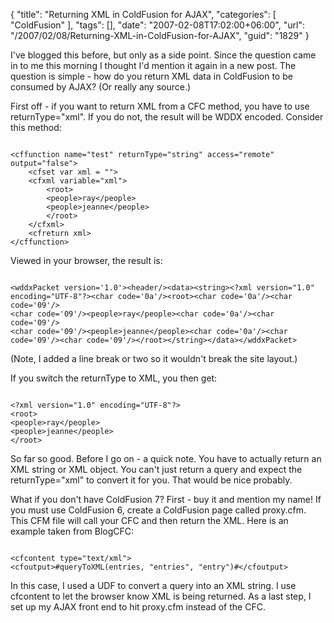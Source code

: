 {
	"title": "Returning XML in ColdFusion for AJAX",
	"categories": [
		"ColdFusion"
	],
	"tags": [],
	"date": "2007-02-08T17:02:00+06:00",
	"url": "/2007/02/08/Returning-XML-in-ColdFusion-for-AJAX",
	"guid": "1829"
}

I've blogged this before, but only as a side point. Since the question came in to me this morning I thought I'd mention it again in a new post. The question is simple - how do you return XML data in ColdFusion to be consumed by AJAX? (Or really any source.)
<!--more-->
First off - if you want to return XML from a CFC method, you have to use returnType="xml". If you do not, the result will be WDDX encoded. Consider this method:

<pre><code class="language-markup">
&lt;cffunction name="test" returnType="string" access="remote" output="false"&gt;
	&lt;cfset var xml = ""&gt;
	&lt;cfxml variable="xml"&gt;
		&lt;root&gt;
		&lt;people&gt;ray&lt;/people&gt;
		&lt;people&gt;jeanne&lt;/people&gt;
		&lt;/root&gt;
	&lt;/cfxml&gt;
	&lt;cfreturn xml&gt;
&lt;/cffunction&gt;
</code></pre>

Viewed in your browser, the result is:

<pre><code class="language-markup">
&lt;wddxPacket version='1.0'&gt;&lt;header/&gt;&lt;data&gt;&lt;string&gt;&lt;?xml version="1.0" encoding="UTF-8"?&gt;&lt;char code='0a'/&gt;&lt;root&gt;&lt;char code='0a'/&gt;&lt;char code='09'/&gt;
&lt;char code='09'/&gt;&lt;people&gt;ray&lt;/people&gt;&lt;char code='0a'/&gt;&lt;char code='09'/&gt;
&lt;char code='09'/&gt;&lt;people&gt;jeanne&lt;/people&gt;&lt;char code='0a'/&gt;&lt;char code='09'/&gt;&lt;char code='09'/&gt;&lt;/root&gt;&lt;/string&gt;&lt;/data&gt;&lt;/wddxPacket&gt;
</code></pre>

(Note, I added a line break or two so it wouldn't break the site layout.)

If you switch the returnType to XML, you then get:

<pre><code class="language-markup">
&lt;?xml version="1.0" encoding="UTF-8"?&gt;
&lt;root&gt;
&lt;people&gt;ray&lt;/people&gt;
&lt;people&gt;jeanne&lt;/people&gt;
&lt;/root&gt;
</code></pre>

So far so good. Before I go on - a quick note. You have to actually return an XML string or XML object. You can't just return a query and expect the returnType="xml" to convert it for you. That would be nice probably. 

What if you don't have ColdFusion 7? First - buy it and mention my name! If you must use ColdFusion 6, create a ColdFusion page called proxy.cfm. This CFM file will call your CFC and then return the XML. Here is an example taken from BlogCFC:

<pre><code class="language-markup">
&lt;cfcontent type="text/xml"&gt;	
&lt;cfoutput&gt;#queryToXML(entries, "entries", "entry")#&lt;/cfoutput&gt;
</code></pre>

In this case, I used a UDF to convert a query into an XML string. I use cfcontent to let the browser know XML is being returned. As a last step, I set up my AJAX front end to hit proxy.cfm instead of the CFC.